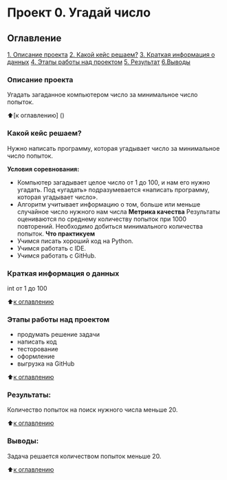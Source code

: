 # Проект 0. Угадай число

## Оглавление
[1. Описание проекта](https://github.com/BNastya8/study_data_science/tree/BNastya8-patch-2/)
[2. Какой кейс решаем?]()
[3. Краткая информация о данных]()
[4. Этапы работы над проектом]()
[5. Результат]()
[6.Выводы]()

### Описание проекта
Угадать загаданное компьютером число за минимальное число попыток.

:arrow_up:[к оглавлению] ()

### Какой кейс решаем?
Нужно написать программу, которая угадывает число за минимальное число попыток.

**Условия соревнования:**
- Компьютер загадывает целое число от 1 до 100, и нам его нужно угадать. Под «угадать» подразумевается «написать программу, которая угадывает число».
- Алгоритм учитывает информацию о том, больше или меньше случайное число нужного нам числа
**Метрика качества**
Результаты оцениваются по среднему количеству попыток при 1000 повторений. Необходимо добиться минимального количества попыток.
**Что практикуем**
- Учимся писать хороший код на Python.
- Учимся работать с IDE.
- Учимся работать с GitHub.
### Краткая информация о данных
int от 1 до 100
  
:arrow_up:[к оглавлению](.README.md#Оглавление)


### Этапы работы над проектом  
- продумать решение задачи
- написать код
- тесторование
- оформление
- выгрузка на GitHub

:arrow_up:[к оглавлению](.README.md#Оглавление)



### Результаты:  
Количество попыток на поиск нужного числа меньше 20.

:arrow_up:[к оглавлению](.README.md#Оглавление)


### Выводы:  
Задача решается количеством попыток меньше 20.

:arrow_up:[к оглавлению](.README.md#Оглавление)
